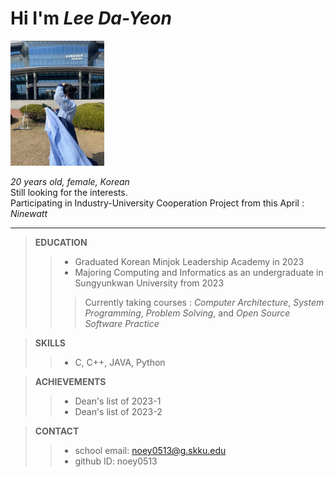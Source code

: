 # Hi I'm _Lee Da-Yeon_
<img src="./insta_profile.png" width = "150px" height = "200px" title="myprofile pic"/>

_20 years old, female, Korean_ \
Still looking for the interests. \
Participating in Industry-University Cooperation Project from this April : _Ninewatt_

---

>  __EDUCATION__
> > + Graduated Korean Minjok Leadership Academy in 2023
> > + Majoring Computing and Informatics as an undergraduate in Sungyunkwan University from 2023
> > >   Currently taking courses : _Computer Architecture_, _System Programming_, _Problem Solving_, and _Open Source Software Practice_

>  __SKILLS__
> > + C, C++, JAVA, Python

>  __ACHIEVEMENTS__
> > + Dean's list of 2023-1 
> > + Dean's list of 2023-2

>  __CONTACT__
> > + school email: noey0513@g.skku.edu
> > + github ID: noey0513
